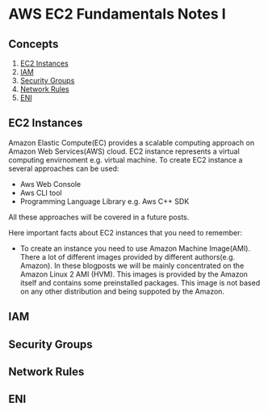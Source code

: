 # AWS EC2 Fundamentals Notes I

## Concepts
1. [EC2 Instances](##EC2-Instances)
1. [IAM](##IAM)
1. [Security Groups](##Security-Groups)
1. [Network Rules](##Network-Rules)
1. [ENI](##ENI)

## EC2 Instances
Amazon Elastic Compute(EC) provides a scalable computing approach on Amazon Web Services(AWS) cloud.
EC2 instance represents a virtual computing envirnoment e.g. virtual machine.
To create EC2 instance a several approaches can be used:

* Aws Web Console
* Aws CLI tool
* Programming Language Library e.g. Aws C++ SDK

All these approaches will be covered in a future posts.

Here important facts about EC2 instances that you need to remember:

* To create an instance you need to use Amazon Machine Image(AMI). There a lot of different images 
  provided by different authors(e.g. Amazon). In these blogposts we will be mainly concentrated on
  the Amazon Linux 2 AMI (HVM). This images is provided by the Amazon itself and contains some
  preinstalled packages. This image is not based on any other distribution and being suppoted
  by the Amazon.

## IAM

## Security Groups

## Network Rules

## ENI

